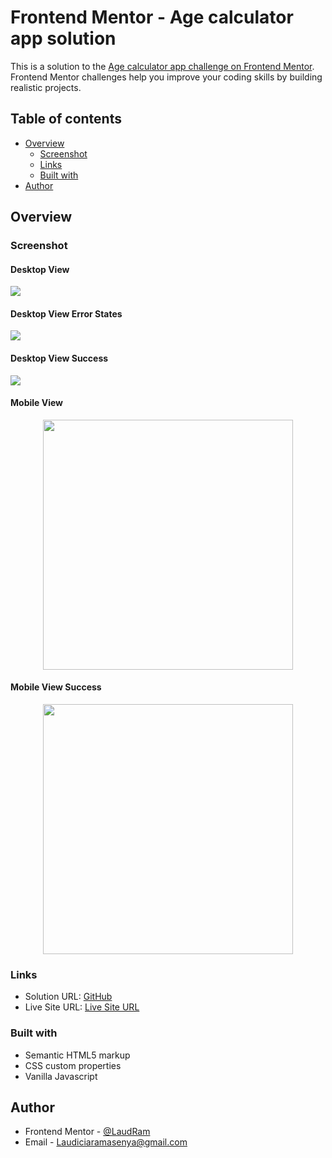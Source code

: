# Frontend Mentor - Age calculator app solution

This is a solution to the [Age calculator app challenge on Frontend Mentor](https://www.frontendmentor.io/challenges/age-calculator-app-dF9DFFpj-Q). Frontend Mentor challenges help you improve your coding skills by building realistic projects. 

## Table of contents

- [Overview](#overview)
  - [Screenshot](#screenshot)
  - [Links](#links)
  - [Built with](#built-with)
- [Author](#author)

## Overview

### Screenshot

#### Desktop View

![](/images/Desktop_View.jpeg)

#### Desktop View Error States

![](/images/Desktop_View_Error_States.jpeg)

#### Desktop View Success

![](/images/Desktop_View_Success.jpeg)

#### Mobile View

<div align="center">
<img src="/images/Mobile_View.png" width="400">
</div>

#### Mobile View Success

<div align="center">
<img src="/images/Mobile_View_Success.png" width="400">
</div>

### Links

- Solution URL: [GitHub](https://github.com/LaudRam/newsletter-sign-up-with-success-message)
- Live Site URL: [Live Site URL](https://newsletter-sign-up-with-success-message-blush.vercel.app/)

### Built with

- Semantic HTML5 markup
- CSS custom properties
- Vanilla Javascript

## Author

- Frontend Mentor - [@LaudRam](https://www.frontendmentor.io/profile/LaudRam/solutions)
- Email - [Laudiciaramasenya@gmail.com](mailto:Laudiciaramasenya@gmail.com)
